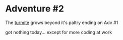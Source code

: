# Adventure #2

The [turmite](https://github.com/JonKernPA/turmites) grows beyond it's paltry ending on Adv #1

got nothing today... except for more coding at work